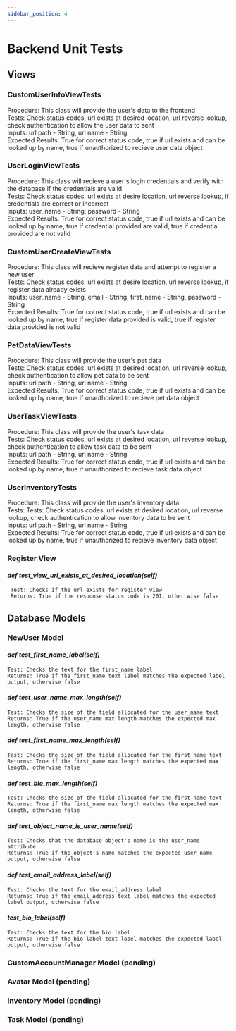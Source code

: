 ```yaml
---
sidebar_position: 4
---
```

# Backend Unit Tests

## Views

### CustomUserInfoViewTests

Procedure: This class will provide the user's data to the frontend <br>
Tests: Check status codes, url exists at desired location, url reverse lookup, check authentication to allow the user data to sent <br>
Inputs: url path - String, url name - String <br>
Expected Results: True for correct status code, true if url exists and can be looked up by name, true if unauthorized to recieve user data object <br>

### UserLoginViewTests

Procedure: This class will recieve a user's login credentials and verify with the database if the credentials are valid<br>
Tests: Check status codes, url exists at desire location, url reverse lookup, if credentials are correct or incorrect<br>
Inputs: user_name - String, password - String<br>
Expected Results: True for correct status code, true if url exists and can be looked up by name, true if credential provided are valid, true if credential provided are not valid<br>


### CustomUserCreateViewTests

Procedure: This class will recieve register data and attempt to register a new user<br>
Tests:  Check status codes, url exists at desire location, url reverse lookup, if register data already exists<br>
Inputs: user_name - String, email - String, first_name - String, password - String<br>
Expected Results: True for correct status code, true if url exists and can be looked up by name, true if register data provided is valid, true if register data provided is not valid<br>

### PetDataViewTests

Procedure: This class will provide the user's pet data<br>
Tests: Check status codes, url exists at desired location, url reverse lookup, check authentication to allow pet data to be sent<br>
Inputs: url path - String, url name - String<br>
Expected Results: True for correct status code, true if url exists and can be looked up by name, true if unauthorized to recieve pet data object<br>

### UserTaskViewTests

Procedure: This class will provide the user's task data<br>
Tests: Check status codes, url exists at desired location, url reverse lookup, check authentication to allow task data to be sent<br>
Inputs: url path - String, url name - String<br>
Expected Results: True for correct status code, true if url exists and can be looked up by name, true if unauthorized to recieve task data object<br>

### UserInventoryTests

Procedure: This class will provide the user's inventory data<br>
Tests: Tests: Check status codes, url exists at desired location, url reverse lookup, check authentication to allow inventory data to be sent<br>
Inputs: url path - String, url name - String<br>
Expected Results: True for correct status code, true if url exists and can be looked up by name, true if unauthorized to recieve inventory data object<br>



### Register View

#### *def test_view_url_exists_at_desired_location(self)*
```
 Test: Checks if the url exists for register view
 Returns: True if the response status code is 201, other wise false
```


## Database Models

### NewUser Model

#### *def test_first_name_label(self)*
```
Test: Checks the text for the first_name label
Returns: True if the first_name text label matches the expected label output, otherwise false
```

#### *def test_user_name_max_length(self)*
```
Test: Checks the size of the field allocated for the user_name text
Returns: True if the user_name max length matches the expected max length, otherwise false
```

#### *def test_first_name_max_length(self)*
```
Test: Checks the size of the field allocated for the first_name text
Returns: True if the first_name max length matches the expected max length, otherwise false
```
  
#### *def test_bio_max_length(self)*
```
Test: Checks the size of the field allocated for the first_name text
Returns: True if the first_name max length matches the expected max length, otherwise false
```
  
#### *def test_object_name_is_user_name(self)*
```
Test: Checks that the database object's name is the user_name attribute
Returns: True if the object's name matches the expected user_name output, otherwise false
```
       
#### *def test_email_address_label(self)*
```
Test: Checks the text for the email_address label
Returns: True if the email_address text label matches the expected label output, otherwise false
```

#### *test_bio_label(self)*
```
Test: Checks the text for the bio label
Returns: True if the bio label text label matches the expected label output, otherwise false
```
### CustomAccountManager Model (pending)
### Avatar Model (pending)
### Inventory Model (pending)
### Task Model (pending)
